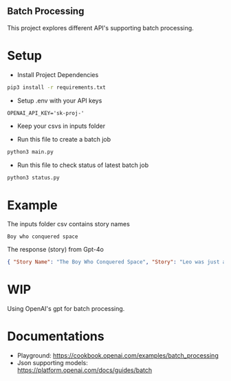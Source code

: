 ## Batch Processing
This project explores different API's supporting batch processing. 

# Setup
- Install Project Dependencies
```bash
pip3 install -r requirements.txt
```
- Setup .env with your API keys
```
OPENAI_API_KEY='sk-proj-'
```
- Keep your csvs in inputs folder

- Run this file to create a batch job
```python
python3 main.py
```

- Run this file to check status of latest batch job
```python
python3 status.py
```

# Example
The inputs folder csv contains story names
```data.csv
Boy who conquered space
```
The response (story) from Gpt-4o
```json
{ "Story Name": "The Boy Who Conquered Space", "Story": "Leo was just a curious twelve-year-old with a telescope and an unquenchable thirst for the stars. Every night, he’d lie on his rooftop, sketching constellations and dreaming of distant galaxies. One evening, he discovered a shimmering, silver stone in his backyard, humming with an energy he couldn't explain. The stone whispered secrets of the universe, unlocking knowledge beyond human comprehension. With this newfound wisdom, Leo built a ship from scrap metal and stardust, ready to embark on an adventure no boy had dared before.\n\nAs his ship soared past the moon and into the unknown, Leo encountered celestial wonders—dancing nebulas, shimmering asteroid belts, and alien civilizations. Instead of fear, he offered friendship, solving conflicts and bringing unity among distant planets. Word of the Earth boy spread across galaxies, naming him the peacemaker of the cosmos. When he finally returned home, the stars twinkled a little brighter, and the universe felt just a bit smaller. Leo had not just traveled through space—he had conquered it with kindness." }
```

# WIP
Using OpenAI's gpt for batch processing.

# Documentations
- Playground: https://cookbook.openai.com/examples/batch_processing 
- Json supporting models: https://platform.openai.com/docs/guides/batch